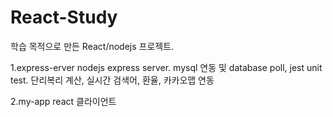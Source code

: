 # React-Study

학습 목적으로 만든 React/nodejs 프로젝트.

1.express-erver
  nodejs express server. 
  mysql 연동 및 database poll, jest unit test. 단리복리 계산, 실시간 검색어, 환율, 카카오맵 연동
  
2.my-app
  react 클라이언트 
